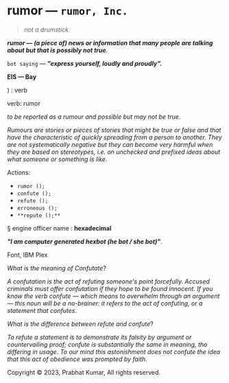 # rumor — `rumor, Inc.` 
> _not a drumstick_

_**rumor — (a piece of) news or information that many people are talking about but that is possibly not true**_.

`bot saying` — _**"express yourself, loudly and proudly".**_

**EIS — Bay**

) : verb

verb: rumor

_to be reported as a rumour and possible but may not be true_. 

_Rumours are stories or pieces of stories that might be true or false and that have the characteristic of quickly spreading from a person to another. They are not systematically negative but they can become very harmful when they are based on stereotypes, i.e. on unchecked and prefixed ideas about what someone or something is like_.

Actions:
- `rumor ();`
- `confute ();`
- `refute ();`
- `erroneous ();`
- `**repute ();**`

§ engine officer name : **hexadecimal**

_**"I am computer generated hexbot (he bot / she bot)"**_.


Font, IBM Plex



_What is the meaning of Confutate_?

_A confutation is the act of refuting someone's point forcefully. Accused criminals must offer confutation if they hope to be found innocent. If you know the verb confute — which means to overwhelm through an argument — this noun will be a no-brainer: it refers to the act of confuting, or a statement that confutes_.

_What is the difference between refute and confute_?

_To refute a statement is to demonstrate its falsity by argument or countervailing proof; confute is substantially the same in meaning, tho differing in usage. To our mind this astonishment does not confute the idea that this act of obedience was prompted by faith_.

Copyright © 2023, Prabhat Kumar, All rights reserved.
